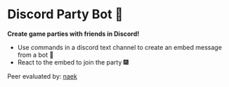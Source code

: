 # Discord Party Bot :partying_face: 

**Create game parties with friends in Discord!**

- Use commands in a discord text channel to create an embed message from a bot :robot: 
- React to the embed to join the party :fireworks: 

Peer evaluated by: [naek](https://naek.ca/)
